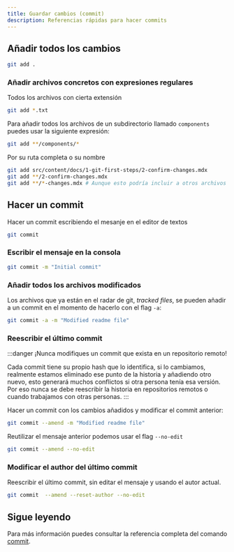 ```yaml
---
title: Guardar cambios (commit)
description: Referencias rápidas para hacer commits
---
```


## Añadir todos los cambios

````sh frame=none
git add .
````

### Añadir archivos concretos con expresiones regulares

Todos los archivos con cierta extensión

````sh frame=none
git add *.txt
````

Para añadir todos los archivos de un subdirectorio llamado ``components`` puedes usar la siguiente expresión:

````sh frame=none
git add **/components/*
````

Por su ruta completa o su nombre

````sh frame=none
git add src/content/docs/1-git-first-steps/2-confirm-changes.mdx
git add **/2-confirm-changes.mdx
git add **/*-changes.mdx # Aunque esto podría incluir a otros archivos que terminen con "-changes.mdx"
````

## Hacer un commit

Hacer un commit escribiendo el mesanje en el editor de textos

````sh frame=none
git commit
````

### Escribir el mensaje en la consola

````sh frame=none
git commit -m "Initial commit"
````

### Añadir todos los archivos modificados

Los archivos que ya están en el radar de git, _tracked files_, se pueden añadir a un commit en el momento de hacerlo con el flag ``-a``:

````sh frame=none
git commit -a -m "Modified readme file"
````

### Reescribir el último commit

:::danger
¡Nunca modifiques un commit que exista en un repositorio remoto!

Cada commit tiene su propio hash que lo identifica, si lo cambiamos, realmente estamos eliminado ese punto de la historia y añadiendo otro nuevo,
esto generará muchos conflictos si otra persona tenía esa versión. Por eso nunca se debe reescribir la historia en repositorios remotos o cuando
trabajamos con otras personas.
:::

Hacer un commit con los cambios añadidos y modificar el commit anterior:

````sh frame=none
git commit --amend -m "Modified readme file"
````

Reutilizar el mensaje anterior podemos usar el flag ``--no-edit``

````sh frame=none
git commit --amend --no-edit
````

### Modificar el author del último commit

Reescribir el último commit, sin editar el mensaje y usando el autor actual.

````sh frame=none
git commit  --amend --reset-author --no-edit
````

## Sigue leyendo

Para más información puedes consultar la referencia completa del comando [commit](https://git-scm.com/docs/git-commit).
